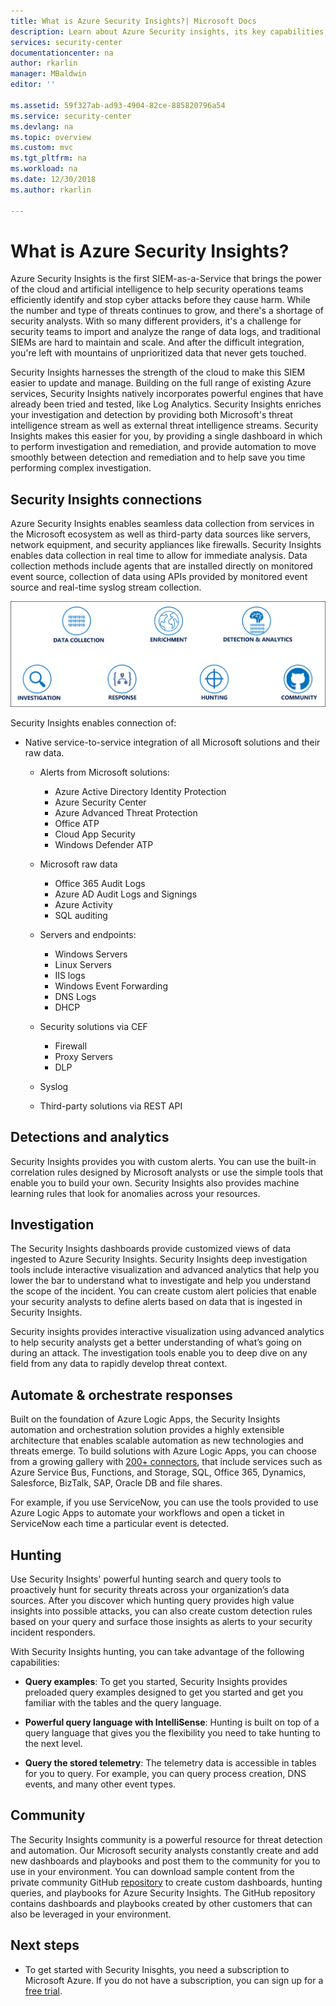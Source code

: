 ```yaml
---
title: What is Azure Security Insights?| Microsoft Docs
description: Learn about Azure Security insights, its key capabilities, and how it works.
services: security-center
documentationcenter: na
author: rkarlin
manager: MBaldwin
editor: ''

ms.assetid: 59f327ab-ad93-4904-82ce-885820796a54
ms.service: security-center
ms.devlang: na
ms.topic: overview
ms.custom: mvc
ms.tgt_pltfrm: na
ms.workload: na
ms.date: 12/30/2018
ms.author: rkarlin

---
```

# What is Azure Security Insights?

Azure Security Insights is the first SIEM-as-a-Service that brings the power of the cloud and artificial intelligence to help security operations teams efficiently identify and stop cyber attacks before they cause harm. While the number and type of threats continues to grow, and there's a shortage of security analysts. With so many different providers, it's a challenge for security teams to import and analyze the range of data logs, and traditional SIEMs are hard to maintain and scale. And after the difficult integration, you're left with mountains of unprioritized data that never gets touched. 

Security Insights harnesses the strength of the cloud to make this SIEM easier to update and manage. Building on the full range of existing Azure services, Security Insights natively incorporates powerful engines that have already been tried and tested, like Log Analytics. Security Insights enriches your investigation and detection by providing both Microsoft's threat intelligence stream as well as external threat intelligence streams. Security Insights makes this easier for you, by providing a single dashboard in which to perform investigation and remediation, and provide automation to move smoothly between detection and remediation and to help save you time performing complex investigation. 

## Security Insights connections
Azure Security Insights enables seamless data collection from services in the Microsoft ecosystem as well as third-party data sources like servers, network equipment, and security appliances like firewalls. Security Insights enables data collection in real time to allow for immediate analysis. Data collection methods include agents that are installed directly on monitored event source, collection of data using APIs provided by monitored event source and real-time syslog stream collection.

![Security Insights core capabilities](./media/security-insights-intro/core-capabilities.png)

Security Insights enables connection of:
- Native service-to-service integration of all Microsoft solutions and their raw data.
   - Alerts from Microsoft solutions:
        - Azure Active Directory Identity Protection
        - Azure Security Center
        - Azure Advanced Threat Protection
        - Office ATP 
        - Cloud App Security
        - Windows Defender ATP
    - Microsoft raw data
        - Office 365 Audit Logs
        - Azure AD Audit Logs and Signings
        - Azure Activity
        - SQL auditing

    - Servers and endpoints:
        - Windows Servers 
        - Linux Servers
        - IIS logs
        - Windows Event Forwarding
        - DNS Logs
        - DHCP
    - Security solutions via CEF
        - Firewall
        - Proxy Servers
        - DLP
    - Syslog
    - Third-party solutions via REST API

## Detections and analytics

Security Insights provides you with custom alerts. You can use the built-in correlation rules designed by Microsoft analysts or use the simple tools that enable you to build your own. Security Insights also provides machine learning rules that look for anomalies across your resources.

## Investigation

The Security Insights dashboards provide customized views of data ingested to Azure Security Insights.
Security Insights deep investigation tools include interactive visualization and advanced analytics that help you lower the bar to understand what to investigate and help you understand the scope of the incident. You can create custom alert policies that enable your security analysts to define alerts based on data that is ingested in Security Insights.

Security insights provides interactive visualization using advanced analytics to help security analysts get a better understanding of what’s going on during an attack. The investigation tools enable you to deep dive on any field from any data to rapidly develop threat context.


## Automate & orchestrate responses

Built on the foundation of Azure Logic Apps, the Security Insights automation and orchestration solution provides a highly extensible architecture that enables scalable automation as new technologies and threats emerge. To build solutions with Azure Logic Apps, you can choose from a growing gallery with [200+ connectors](https://docs.microsoft.com/en-us/azure/connectors/apis-list), that include services such as Azure Service Bus, Functions, and Storage, SQL, Office 365, Dynamics, Salesforce, BizTalk, SAP, Oracle DB and file shares. 

For example, if you use ServiceNow, you can use the tools provided to use Azure Logic Apps to automate your workflows and open a ticket in ServiceNow each time a particular event is detected.

## Hunting

Use Security Insights' powerful hunting search and query tools to proactively hunt for security threats across your organization’s data sources. After you discover which hunting
query provides high value insights into possible attacks, you can also create custom detection rules based on your query and surface those insights as alerts to your security incident responders.

With Security Insights hunting, you can take advantage of the following capabilities:

-   **Query examples**: To get you started, Security Insights provides preloaded query examples designed to get you started and get you familiar with the tables and the query language.

-   **Powerful query language with IntelliSense**: Hunting is built on top of a query language that gives you the flexibility you need to take hunting to the next level.

-   **Query the stored telemetry**: The telemetry data is accessible in tables for you to query. For example, you can query process creation, DNS events, and many other event types.

## Community

The Security Insights community is a powerful resource for threat detection and automation. Our Microsoft security analysts constantly create and add new dashboards and playbooks and post them to the community for you to use in your environment. You can download sample content from the private community GitHub [repository](https://aka.ms/asicommunity) to create custom dashboards, hunting
queries, and playbooks for Azure Security Insights. The GitHub repository contains dashboards and playbooks created by other customers that can also be leveraged in your environment. 


## Next steps

- To get started with Security Inisghts, you need a subscription to Microsoft Azure. If you do not have a subscription, you can sign up for a [free trial](https://azure.microsoft.com/free/).

